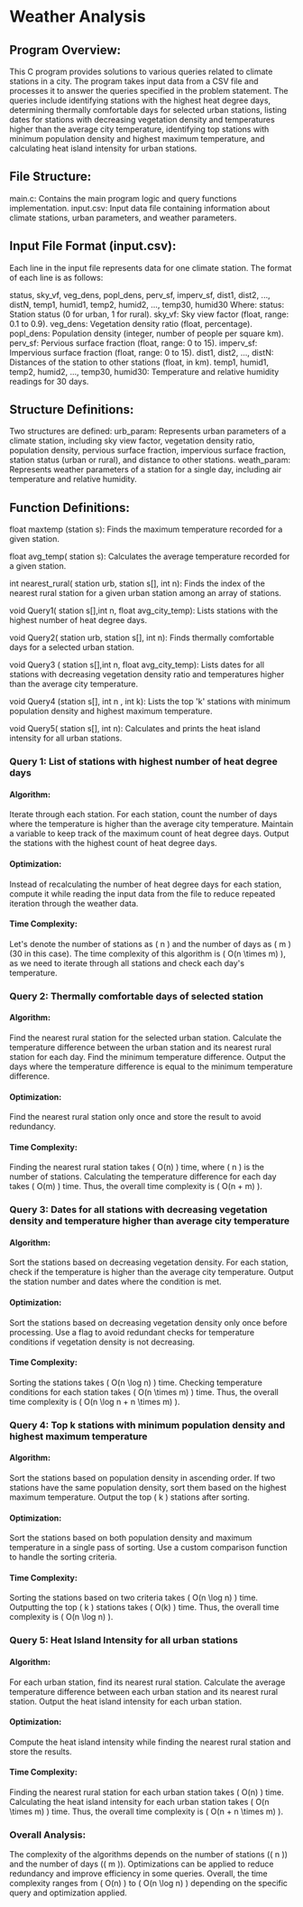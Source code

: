 
# Weather Analysis
## Program Overview:
This C program provides solutions to various queries related to climate stations in a city. The program takes input data from a CSV file and processes it to answer the queries specified in the problem statement. The queries include identifying stations with the highest heat degree days, determining thermally comfortable days for selected urban stations, listing dates for stations with decreasing vegetation density and temperatures higher than the average city temperature, identifying top stations with minimum population density and highest maximum temperature, and calculating heat island intensity for urban stations.

## File Structure:

main.c: Contains the main program logic and query functions implementation.
input.csv: Input data file containing information about climate stations, urban parameters, and weather parameters.

## Input File Format (input.csv):

Each line in the input file represents data for one climate station.
The format of each line is as follows:

status, sky_vf, veg_dens, popl_dens, perv_sf, imperv_sf, dist1, dist2, ..., distN, temp1, humid1, temp2, humid2, ..., temp30, humid30
Where:
status: Station status (0 for urban, 1 for rural).
sky_vf: Sky view factor (float, range: 0.1 to 0.9).
veg_dens: Vegetation density ratio (float, percentage).
popl_dens: Population density (integer, number of people per square km).
perv_sf: Pervious surface fraction (float, range: 0 to 15).
imperv_sf: Impervious surface fraction (float, range: 0 to 15).
dist1, dist2, ..., distN: Distances of the station to other stations (float, in km).
temp1, humid1, temp2, humid2, ..., temp30, humid30: Temperature and relative humidity readings for 30 days.

## Structure Definitions:
Two structures are defined:
urb_param: Represents urban parameters of a climate station, including sky view factor, vegetation density ratio, population density, pervious surface fraction, impervious surface fraction, station status (urban or rural), and distance to other stations.
weath_param: Represents weather parameters of a station for a single day, including air temperature and relative humidity.

## Function Definitions:
float maxtemp (station s): 
Finds the maximum temperature recorded for a given station.

float avg_temp( station s): 
Calculates the average temperature recorded for a given station.

int nearest_rural( station urb, station s[], int n): Finds the index of the nearest rural station for a given urban station among an array of stations.

void Query1( station s[],int n, float avg_city_temp): Lists stations with the highest number of heat degree days.

void Query2( station urb, station s[], int n): Finds thermally comfortable days for a selected urban station.

void Query3 ( station s[],int n, float avg_city_temp): Lists dates for all stations with decreasing vegetation density ratio and temperatures higher than the average city temperature.

void Query4 (station s[], int n , int k): Lists the top 'k' stations with minimum population density and highest maximum temperature.

void Query5( station s[], int n): Calculates and prints the heat island intensity for all urban stations.

### Query 1: List of stations with highest number of heat degree days
#### Algorithm:

Iterate through each station.
For each station, count the number of days where the temperature is higher than the average city temperature.
Maintain a variable to keep track of the maximum count of heat degree days.
Output the stations with the highest count of heat degree days.

#### Optimization:

Instead of recalculating the number of heat degree days for each station, compute it while reading the input data from the file to reduce repeated iteration through the weather data.

#### Time Complexity:

Let's denote the number of stations as \( n \) and the number of days as \( m \) (30 in this case).
The time complexity of this algorithm is \( O(n \times m) \), as we need to iterate through all stations and check each day's temperature.

### Query 2: Thermally comfortable days of selected station
#### Algorithm:

Find the nearest rural station for the selected urban station.
Calculate the temperature difference between the urban station and its nearest rural station for each day.
Find the minimum temperature difference.
Output the days where the temperature difference is equal to the minimum temperature difference.

#### Optimization:

Find the nearest rural station only once and store the result to avoid redundancy.

#### Time Complexity:

Finding the nearest rural station takes \( O(n) \) time, where \( n \) is the number of stations.
Calculating the temperature difference for each day takes \( O(m) \) time.
Thus, the overall time complexity is \( O(n + m) \).

### Query 3: Dates for all stations with decreasing vegetation density and temperature higher than average city temperature
#### Algorithm:

Sort the stations based on decreasing vegetation density.
For each station, check if the temperature is higher than the average city temperature.
Output the station number and dates where the condition is met.

#### Optimization:

Sort the stations based on decreasing vegetation density only once before processing.
Use a flag to avoid redundant checks for temperature conditions if vegetation density is not decreasing.

#### Time Complexity:

Sorting the stations takes \( O(n \log n) \) time.
Checking temperature conditions for each station takes \( O(n \times m) \) time.
Thus, the overall time complexity is \( O(n \log n + n \times m) \).

### Query 4: Top k stations with minimum population density and highest maximum temperature
#### Algorithm:

Sort the stations based on population density in ascending order.
If two stations have the same population density, sort them based on the highest maximum temperature.
Output the top \( k \) stations after sorting.

#### Optimization:

Sort the stations based on both population density and maximum temperature in a single pass of sorting.
Use a custom comparison function to handle the sorting criteria.

#### Time Complexity:

Sorting the stations based on two criteria takes \( O(n \log n) \) time.
Outputting the top \( k \) stations takes \( O(k) \) time.
Thus, the overall time complexity is \( O(n \log n) \).

### Query 5: Heat Island Intensity for all urban stations
#### Algorithm:

For each urban station, find its nearest rural station.
Calculate the average temperature difference between each urban station and its nearest rural station.
Output the heat island intensity for each urban station.

#### Optimization:

Compute the heat island intensity while finding the nearest rural station and store the results.

#### Time Complexity:

Finding the nearest rural station for each urban station takes \( O(n) \) time.
Calculating the heat island intensity for each urban station takes \( O(n \times m) \) time.
Thus, the overall time complexity is \( O(n + n \times m) \).

### Overall Analysis:
The complexity of the algorithms depends on the number of stations (\( n \)) and the number of days (\( m \)).
Optimizations can be applied to reduce redundancy and improve efficiency in some queries.
Overall, the time complexity ranges from \( O(n) \) to \( O(n \log n) \) depending on the specific query and optimization applied.
